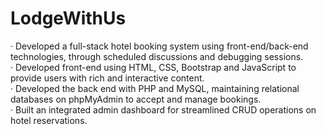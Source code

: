 # LodgeWithUs
· Developed a full-stack hotel booking system using front-end/back-end technologies, through scheduled discussions and debugging sessions.\
· Developed front-end using HTML, CSS, Bootstrap and JavaScript to provide users with rich and interactive content.\
· Developed the back end with PHP and MySQL, maintaining relational databases on phpMyAdmin to accept and manage
bookings.\
· Built an integrated admin dashboard for streamlined CRUD operations on hotel reservations.
